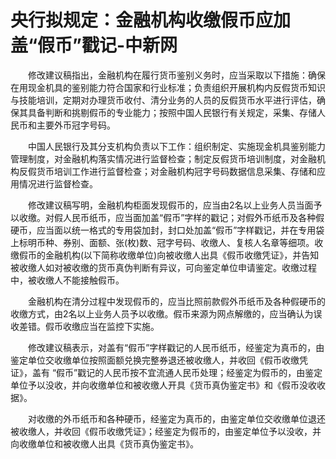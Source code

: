# 央行拟规定：金融机构收缴假币应加盖“假币”戳记-中新网

　　修改建议稿指出，金融机构在履行货币鉴别义务时，应当采取以下措施：确保在用现金机具的鉴别能力符合国家和行业标准；负责组织开展机构内反假货币知识与技能培训，定期对办理货币收付、清分业务的人员的反假货币水平进行评估，确保其具备判断和挑剔假币的专业能力；按照中国人民银行有关规定，采集、存储人民币和主要外币冠字号码。

　　中国人民银行及其分支机构负责以下工作：组织制定、实施现金机具鉴别能力管理制度，对金融机构落实情况进行监督检查；制定反假货币培训制度，对金融机构反假货币培训工作进行监督检查；对金融机构冠字号码数据信息采集、存储和应用情况进行监督检查。

　　修改建议稿写明，金融机构柜面发现假币的，应当由2名以上业务人员当面予以收缴。对假人民币纸币，应当面加盖“假币”字样的戳记；对假外币纸币及各种假硬币，应当面以统一格式的专用袋加封，封口处加盖“假币”字样戳记，并在专用袋上标明币种、券别、面额、张(枚)数、冠字号码、收缴人、复核人名章等细项。收缴假币的金融机构(以下简称收缴单位)向被收缴人出具《假币收缴凭证》，并告知被收缴人如对被收缴的货币真伪判断有异议，可向鉴定单位申请鉴定。收缴过程中，被收缴人不能接触假币。

　　金融机构在清分过程中发现假币的，应当比照前款假外币纸币及各种假硬币的收缴方式，由2名以上业务人员予以收缴。假币来源为网点解缴的，应当确认为误收差错。假币收缴应当在监控下实施。

　　修改建议稿表示，对盖有“假币”字样戳记的人民币纸币，经鉴定为真币的，由鉴定单位交收缴单位按照面额兑换完整券退还被收缴人，并收回《假币收缴凭证》，盖有 “假币”戳记的人民币按不宜流通人民币处理；经鉴定为假币的，由鉴定单位予以没收，并向收缴单位和被收缴人开具《货币真伪鉴定书》和《假币没收收据》。

　　对收缴的外币纸币和各种硬币，经鉴定为真币的，由鉴定单位交收缴单位退还被收缴人，并收回《假币收缴凭证》；经鉴定为假币的，由鉴定单位予以没收，并向收缴单位和被收缴人出具《货币真伪鉴定书》。
